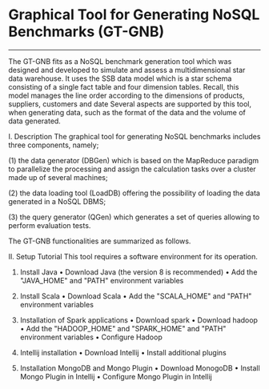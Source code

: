# Graphical Tool for Generating NoSQL Benchmarks (GT-GNB)
********************************
The GT-GNB fits as a NoSQL benchmark generation tool which was designed and developed to simulate and assess a multidimensional star data warehouse. 
It uses the SSB data model which is a star schema consisting of a single fact table and four dimension tables. 
Recall, this model manages the line order according to the dimensions of products, suppliers, customers and date
Several aspects are supported by this tool, when generating data, such as the format of the data and the volume of data generated.

I.	Description
The graphical tool for generating NoSQL benchmarks includes three components, namely; 

(1) the data generator (DBGen) which is based on the MapReduce paradigm to parallelize the processing and assign the calculation tasks over a cluster made up of several machines;

(2) the data loading tool (LoadDB) offering the possibility of loading the data generated in a NoSQL DBMS; 

(3) the query generator (QGen) which generates a set of queries allowing to perform evaluation tests.

The GT-GNB functionalities are summarized as follows.

II.	Setup Tutorial
This tool requires a software environment for its operation.

1. Install Java
   •	Download Java (the version 8 is recommended)
   •	Add the "JAVA_HOME" and "PATH" environment variables

2. Install Scala
  •	Download Scala
  •	Add the "SCALA_HOME" and "PATH" environment variables

3. Installation of Spark applications
  •	Download spark
  •	Download hadoop
  •	Add the "HADOOP_HOME" and "SPARK_HOME" and "PATH" environment variables
  •	Configure Hadoop

4. Intellij installation
  •	Download Intellij
  •	Install additional plugins

5. Installation MongoDB and Mongo Plugin
  •	Download MonogoDB
  •	Install Mongo Plugin in Intellij
  •	Configure Mongo Plugin in Intellij

